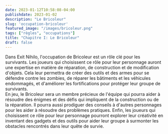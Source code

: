 ```yaml
---
date: 2023-01-12T10:58:08-04:00
publishdate: 2023-01-02
description: "Le Bricoleur"
slug: 'occupation-bricoleur'
featured_image: "/images/bricoleur.png"
tags: ["règles", "occupations"]
title: "Chapitre I: Le Bricoleur"
draft: false
---
```


Dans Exit Nihilo, l'occupation de Bricoleur est un rôle clé pour les survivants. Les joueurs qui choisissent ce rôle pour leur personnage auront une expertise en matière de réparation, de construction et de modification d'objets. Cela leur permettra de créer des outils et des armes pour se défendre contre les zombies, de réparer les bâtiments et les véhicules endommagés, et d'améliorer les fortifications pour protéger leur groupe de survivants.  
En jeu, le Bricoleur sera un membre précieux de l'équipe qui pourra aider à résoudre des énigmes et des défis qui impliquent de la construction ou de la réparation. Il pourra aussi prodiguer des conseils à d'autres personnages pour les aider à résoudre des problèmes pratiques. Enfin, les joueurs qui choisissent ce rôle pour leur personnage pourront explorer leur créativité en inventant des gadgets et des outils pour aider leur groupe à surmonter les obstacles rencontrés dans leur quête de survie.